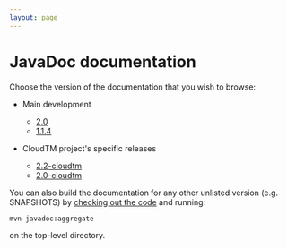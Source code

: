 ```yaml
---
layout: page
---
```


# JavaDoc documentation

Choose the version of the documentation that you wish to browse:

  * Main development

    * [2.0][javadoc-2.0]
    * [1.1.4][javadoc-1.1.4]

  * CloudTM project's specific releases

    * [2.2-cloudtm][javadoc-2.2-cloudtm]
    * [2.0-cloudtm][javadoc-2.0-cloudtm]

You can also build the documentation for any other unlisted version
(e.g. SNAPSHOTS) by [checking out the code][SourceCode] and running:

    mvn javadoc:aggregate
    
on the top-level directory.

[javadoc-2.0]: apidocs/2.0/index.html
[javadoc-1.1.4]: apidocs/1.1.4/index.html
[javadoc-2.2-cloudtm]: apidocs/2.2-cloudtm/index.html
[javadoc-2.0-cloudtm]: apidocs/2.0-cloudtm/index.html
[SourceCode]: SourceCode.html

